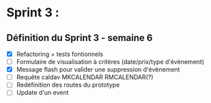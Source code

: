# Sprint 3 :


## Définition du Sprint 3 - semaine 6

- [x] Refactoring + tests fontionnels
- [ ] Formulaire de visualisation à critères (date/prix/type d'évènement)
- [x] Message flash pour valider une suppression d'évènement
- [ ] Requête caldav MKCALENDAR RMCALENDAR(?)
- [ ] Redéfinition des routes du prototype
- [ ] Update d'un event
